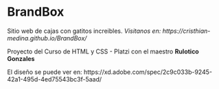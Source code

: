 # BrandBox
<p>Sitio web de cajas con gatitos increibles. <i>Visitanos en: https://cristhian-medina.github.io/BrandBox/</i></p>
<p>Proyecto del Curso de HTML y CSS - Platzi con el maestro <strong>Rulotico Gonzales</strong></p>
<p>El diseño se puede ver en: https://xd.adobe.com/spec/2c9c033b-9245-42a1-495d-4ed75543bc3f-5aad/</p>

